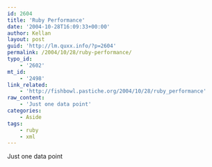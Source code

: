 ```yaml
---
id: 2604
title: 'Ruby Performance'
date: '2004-10-28T16:09:33+00:00'
author: Kellan
layout: post
guid: 'http://lm.quxx.info/?p=2604'
permalink: /2004/10/28/ruby-performance/
typo_id:
    - '2602'
mt_id:
    - '2498'
link_related:
    - 'http://fishbowl.pastiche.org/2004/10/28/ruby_performance'
raw_content:
    - 'Just one data point'
categories:
    - Aside
tags:
    - ruby
    - xml
---
```


Just one data point